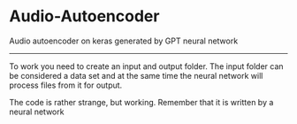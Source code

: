 # Audio-Autoencoder
Audio autoencoder on keras generated by GPT neural network
_______________________________________

To work you need to create an input and output folder. The input folder can be considered a data set and at the same time the neural network will process files from it for output.

The code is rather strange, but working. Remember that it is written by a neural network
